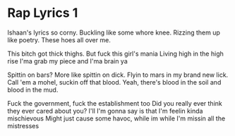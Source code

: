 # Rap Lyrics 1

Ishaan's lyrics so corny.
Buckling like some whore knee.
Rizzing them up like poetry.
These hoes all over me.

This bitch got thick thighs.
But fuck this girl's mania
Living high in the high rise
I'ma grab my piece and I'ma brain ya

Spittin on bars? More like spittin on dick.
Flyin to mars in my brand new lick.
Call 'em a mohel, suckin off that blood.
Yeah, there's blood in the soil and blood in the mud.

Fuck the government, fuck the establishment too
Did you really ever think they ever cared about you?
I'll I'm gonna say is that I'm feelin kinda mischievous
Might just cause some havoc, while im while I'm missin all the mistresses




